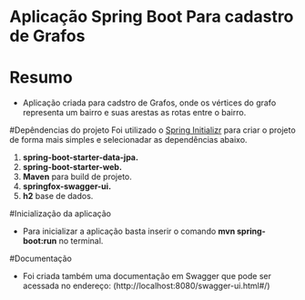 # Aplicação Spring Boot Para cadastro de Grafos


# Resumo
+ Aplicação criada para cadstro de Grafos, onde os vértices do grafo representa um bairro e suas arestas as rotas entre o bairro.


#Depêndencias do projeto
Foi utilizado o [Spring Initializr](https://start.spring.io/) para criar o projeto de forma mais simples
e selecionadar as dependências abaixo.
1. **spring-boot-starter-data-jpa.**
2. **spring-boot-starter-web.**
3. **Maven** para build de projeto.
4. **springfox-swagger-ui.**
5. **h2** base de dados.

#Inicialização da aplicação
+ Para inicializar a aplicação basta inserir o comando **mvn spring-boot:run** no terminal.

#Documentação
+ Foi criada também uma documentação em Swagger que pode ser acessada no endereço: (http://localhost:8080/swagger-ui.html#/)